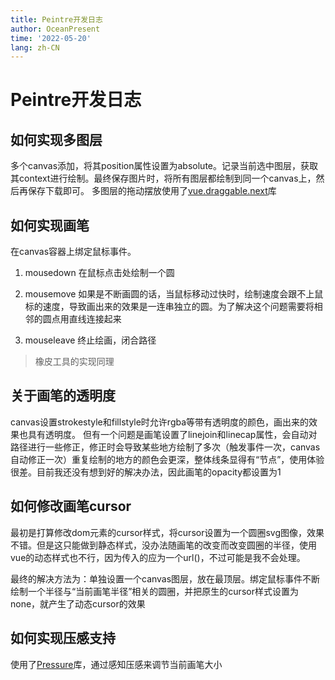 ```yaml
---
title: Peintre开发日志
author: OceanPresent
time: '2022-05-20'
lang: zh-CN
---
```


# Peintre开发日志

## 如何实现多图层

多个canvas添加，将其position属性设置为absolute。记录当前选中图层，获取其context进行绘制。最终保存图片时，将所有图层都绘制到同一个canvas上，然后再保存下载即可。
多图层的拖动摆放使用了[vue.draggable.next](https://github.com/SortableJS/vue.draggable.next)库

## 如何实现画笔

在canvas容器上绑定鼠标事件。

1. mousedown
在鼠标点击处绘制一个圆

2. mousemove
如果是不断画圆的话，当鼠标移动过快时，绘制速度会跟不上鼠标的速度，导致画出来的效果是一连串独立的圆。为了解决这个问题需要将相邻的圆点用直线连接起来

3. mouseleave
终止绘画，闭合路径

> 橡皮工具的实现同理

## 关于画笔的透明度

canvas设置strokestyle和fillstyle时允许rgba等带有透明度的颜色，画出来的效果也具有透明度。
但有一个问题是画笔设置了linejoin和linecap属性，会自动对路径进行一些修正，修正时会导致某些地方绘制了多次（触发事件一次，canvas自动修正一次）重复绘制的地方的颜色会更深，整体线条显得有“节点”，使用体验很差。目前我还没有想到好的解决办法，因此画笔的opacity都设置为1

## 如何修改画笔cursor

最初是打算修改dom元素的cursor样式，将cursor设置为一个圆圈svg图像，效果不错。但是这只能做到静态样式，没办法随画笔的改变而改变圆圈的半径，使用vue的动态样式也不行，因为传入的应为一个url()，不过可能是我不会处理。

最终的解决方法为：单独设置一个canvas图层，放在最顶层。绑定鼠标事件不断绘制一个半径与“当前画笔半径”相关的圆圈，并把原生的cursor样式设置为none，就产生了动态cursor的效果

## 如何实现压感支持
使用了[Pressure](https://github.com/stuyam/pressure)库，通过感知压感来调节当前画笔大小